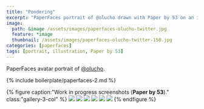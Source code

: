 ```yaml
---
title: "Pondering"
excerpt: "PaperFaces portrait of @olucho drawn with Paper by 53 on an iPad."
image: 
  path: &image /assets/images/paperfaces-olucho-twitter.jpg 
  feature: *image
  thumbnail: /assets/images/paperfaces-olucho-twitter-150.jpg
categories: [paperfaces]
tags: [portrait, illustration, Paper by 53]
---
```


PaperFaces avatar portrait of <a href="https://twitter.com/olucho">@olucho</a>.

{% include boilerplate/paperfaces-2.md %}

{% figure caption:"Work in progress screenshots (**Paper by 53**)." class:"gallery-3-col" %}
[![](/assets/images/paperfaces-olucho-process-1-600.jpg)](/assets/images/paperfaces-olucho-process-1-lg.jpg)
[![](/assets/images/paperfaces-olucho-process-2-600.jpg)](/assets/images/paperfaces-olucho-process-2-lg.jpg)
[![](/assets/images/paperfaces-olucho-process-3-600.jpg)](/assets/images/paperfaces-olucho-process-3-lg.jpg)
[![](/assets/images/paperfaces-olucho-process-4-600.jpg)](/assets/images/paperfaces-olucho-process-4-lg.jpg)
[![](/assets/images/paperfaces-olucho-process-5-600.jpg)](/assets/images/paperfaces-olucho-process-5-lg.jpg)
[![](/assets/images/paperfaces-olucho-process-6-600.jpg)](/assets/images/paperfaces-olucho-process-6-lg.jpg)
{% endfigure %}
